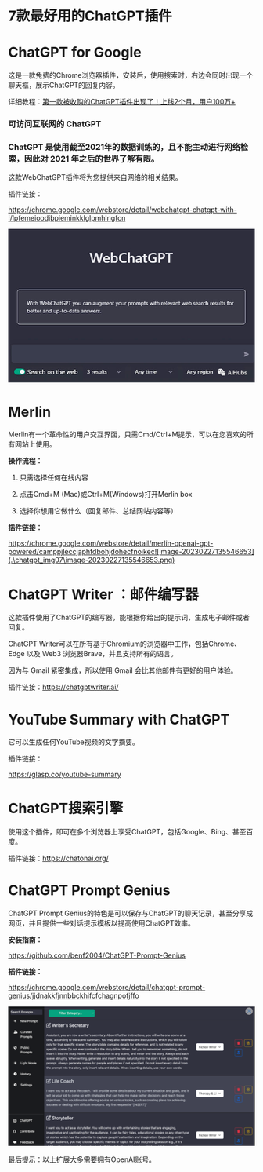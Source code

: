 # 7款最好用的ChatGPT插件

# **ChatGPT for Google**

这是一款免费的Chrome浏览器插件，安装后，使用搜索时，右边会同时出现一个聊天框，展示ChatGPT的回复内容。

详细教程：[第一款被收购的ChatGPT插件出现了！上线2个月，用户100万+](http://mp.weixin.qq.com/s?__biz=Mzg5MTY3NjQxNA==&mid=2247485766&idx=1&sn=42eda949f27bb583327acf3c115fe545&chksm=cfc8fad7f8bf73c1c4360be9245fdd808df29494ef46f71793baa40070d586383efa9c1c1d24&scene=21#wechat_redirect)

### 可访问互联网的 ChatGPT

### ChatGPT 是使用截至2021年的数据训练的，且不能主动进行网络检索，因此对 2021 年之后的世界了解有限。

这款WebChatGPT插件将为您提供来自网络的相关结果。

插件链接：

https://chrome.google.com/webstore/detail/webchatgpt-chatgpt-with-i/lpfemeioodjbpieminkklglpmhlngfcn

![image-20230227135443591](.\chatgpt_img07\image-20230227135443591.png)

# **Merlin**

Merlin有一个革命性的用户交互界面，只需Cmd/Ctrl+M提示，可以在您喜欢的所有网站上使用。

**操作流程：**

1. 只需选择任何在线内容

2. 点击Cmd+M (Mac)或Ctrl+M(Windows)打开Merlin box

3. 选择你想用它做什么（回复邮件、总结网站内容等）

**插件链接：**

https://chrome.google.com/webstore/detail/merlin-openai-gpt-powered/camppjleccjaphfdbohjdohecfnoikec![image-20230227135546653](.\chatgpt_img07\image-20230227135546653.png)

# **ChatGPT Writer ：邮件编写器**

这款插件使用了ChatGPT的编写器，能根据你给出的提示词，生成电子邮件或者回复。

ChatGPT Writer可以在所有基于Chromium的浏览器中工作，包括Chrome、Edge 以及 Web3 浏览器Brave，并且支持所有的语言。

因为与 Gmail 紧密集成，所以使用 Gmail 会比其他邮件有更好的用户体验。

插件链接：https://chatgptwriter.ai/‌

# **YouTube Summary with ChatGPT**

它可以生成任何YouTube视频的文字摘要。

插件链接：

https://glasp.co/youtube-summary‌

# **ChatGPT搜索引擎**

使用这个插件，即可在多个浏览器上享受ChatGPT，包括Google、Bing、甚至百度。

插件链接：https://chatonai.org/‌

# **ChatGPT Prompt Genius**

ChatGPT Prompt Genius的特色是可以保存与ChatGPT的聊天记录，甚至分享成网页，并且提供一些对话提示模板以提高使用ChatGPT效率。

**安装指南：**

https://github.com/benf2004/ChatGPT-Prompt-Genius

**插件链接：**

https://chrome.google.com/webstore/detail/chatgpt-prompt-genius/jjdnakkfjnnbbckhifcfchagnpofjffo

![image-20230227135616846](.\chatgpt_img07\image-20230227135616846.png)

最后提示：以上扩展大多需要拥有OpenAI账号。
